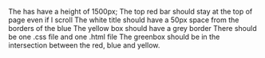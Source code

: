 The <body> has have a height of 1500px;
The top red bar should stay at the top of page even if l scroll
The white title should have a 50px space from the borders of the blue
The yellow box should have a grey border
There should be one .css file and one .html file
The greenbox should be in the intersection between the red, blue and yellow.